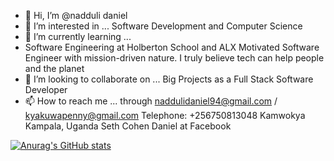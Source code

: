 - 👋 Hi, I’m @nadduli daniel
- 👀 I’m interested in ...
Software Development and Computer Science
- 🌱 I’m currently learning ...
- Software Engineering at Holberton School and ALX
Motivated Software Engineer with mission-driven nature. I truly believe tech can help people and the planet
- 💞️ I’m looking to collaborate on ...
Big Projects as a Full Stack Software Developer
- 📫 How to reach me ...
through 
naddulidaniel94@gmail.com /
kyakuwapenny@gmail.com
Telephone: +256750813048
Kamwokya Kampala, Uganda
Seth Cohen Daniel at Facebook
 
[![Anurag's GitHub stats](https://github-readme-stats.vercel.app/api?nadduli=anuraghazra)](https://github.com/anuraghazra/github-readme-stats)
